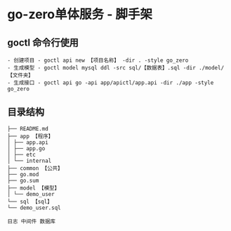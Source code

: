 
# go-zero单体服务 - 脚手架

## goctl 命令行使用

```
- 创建项目 - goctl api new 【项目名称】 -dir . -style go_zero
- 生成模型 - goctl model mysql ddl -src sql/【数据表】.sql -dir ./model/【文件夹】
- 生成接口 - goctl api go -api app/apictl/app.api -dir ./app -style go_zero
```

## 目录结构
```
├── README.md
├── app 【程序】
│ ├── app.api
│ ├── app.go
│ ├── etc
│ └── internal
├── common 【公共】
├── go.mod
├── go.sum
├── model 【模型】
│ └── demo_user
└── sql 【sql】
└── demo_user.sql
```

```
日志 中间件 数据库
```